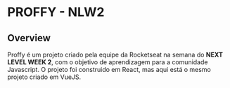 # PROFFY - NLW2

## Overview

Proffy é um projeto criado pela equipe da Rocketseat na semana do <strong>NEXT LEVEL WEEK 2</strong>, com o objetivo de aprendizagem para a comunidade Javascript.
O projeto foi construido em React, mas aqui está o mesmo projeto criado em VueJS.